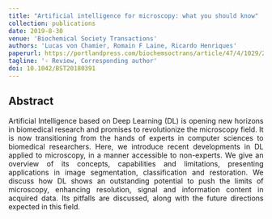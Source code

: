 ```yaml
---
title: "Artificial intelligence for microscopy: what you should know"
collection: publications
date: 2019-8-30
venue: 'Biochemical Society Transactions'
authors: 'Lucas von Chamier, Romain F Laine, Ricardo Henriques'
paperurl: https://portlandpress.com/biochemsoctrans/article/47/4/1029/219665/Artificial-intelligence-for-microscopy-what-you
tagline: '- Review, Corresponding author'
doi: 10.1042/BST20180391
---
```


<h2> Abstract </h2>
<p align= "justify">
Artificial Intelligence based on Deep Learning (DL) is opening new horizons in biomedical research and promises to revolutionize the microscopy field. It is now transitioning from the hands of experts in computer sciences to biomedical researchers. Here, we introduce recent developments in DL applied to microscopy, in a manner accessible to non-experts. We give an overview of its concepts, capabilities and limitations, presenting applications in image segmentation, classification and restoration. We discuss how DL shows an outstanding potential to push the limits of microscopy, enhancing resolution, signal and information content in acquired data. Its pitfalls are discussed, along with the future directions expected in this field.
